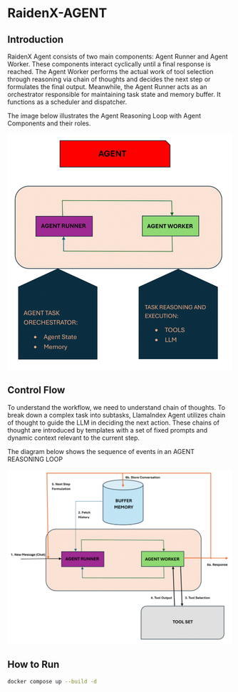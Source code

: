 # RaidenX-AGENT

## Introduction

RaidenX Agent consists of two main components: Agent Runner and Agent Worker. These components interact cyclically until a final response is reached. The Agent Worker performs the actual work of tool selection through reasoning via chain of thoughts and decides the next step or formulates the final output. Meanwhile, the Agent Runner acts as an orchestrator responsible for maintaining task state and memory buffer. It functions as a scheduler and dispatcher.

The image below illustrates the Agent Reasoning Loop with Agent Components and their roles.

<img src="./images/agent_reasoning_loop.png" alt="Agent Reasoning Loop" width="800" height="auto">

## Control Flow

To understand the workflow, we need to understand chain of thoughts. To break down a complex task into subtasks, LlamaIndex Agent utilizes chain of thought to guide the LLM in deciding the next action. These chains of thought are introduced by templates with a set of fixed prompts and dynamic context relevant to the current step.

The diagram below shows the sequence of events in an AGENT REASONING LOOP

<img src="./images/agent_reasoning_loop_controlflow.png" alt="Agent Reasoning Loop Control Flow" width="800" height="auto">

## How to Run

```bash
docker compose up --build -d
```
